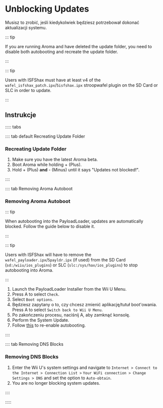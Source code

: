 # Unblocking Updates

Musisz to zrobić, jeśli kiedykolwiek będziesz potrzebował dokonać aktualizacji systemu.

::: tip

If you are running Aroma and have deleted the update folder, you need to disable both autobooting and recreate the update folder.

:::

::: tip

Users with ISFShax must have at least v4 of the `wafel_isfshax_patch.ipx`/`5isfshax.ipx` stroopwafel plugin on the SD Card or SLC in order to update.

:::

## Instrukcje

::::: tabs

:::: tab default Recreating Update Folder

### Recreating Update Folder

1. Make sure you have the latest Aroma beta.
2. Boot Aroma while holding + (Plus).
3. Hold + (Plus) **and** - (Minus) until it says "Updates not blocked!".

::::

:::: tab Removing Aroma Autoboot

### Removing Aroma Autoboot

::: tip

When autobooting into the PayloadLoader, updates are automatically blocked. Follow the guide below to disable it.

:::

::: tip

Users with ISFShax will have to remove the `wafel_payloader.ipx`/`5payldr.ipx` (if used) from the SD Card (`sd:/wiiu/ios_plugins`) or SLC (`slc:/sys/hax/ios_plugins`) to stop autobooting into Aroma.

:::

1. Launch the PayloadLoader Installer from the Wii U Menu.
2. Press A to select `Check`.
3. Select `Boot options`.
4. Będziesz zapytany o to, czy chcesz zmienić aplikację/tutuł boot'owania. Press A to select `Switch back to Wii U Menu`.
5. Po zakończeniu procesu, naciśnij A, aby zamknąć konsolę.
6. Perform the System Update.
7. Follow [this](aroma/autobooting) to re-enable autobooting.

::::

:::: tab Removing DNS Blocks

### Removing DNS Blocks

1. Enter the Wii U's system settings and navigate to `Internet > Connect to the Internet > Connection List >`
  `Your WiFi connection > Change Settings > DNS` and set the option to `Auto-obtain`.
2. You are no longer blocking system updates.

::::

:::::

